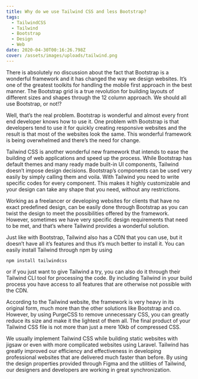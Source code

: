 ```yaml
---
title: Why do we use Tailwind CSS and less Bootstrap?
tags:
  - TailwindCSS
  - Tailwind
  - Bootstrap
  - Design
  - Web
date: 2020-04-30T00:16:26.798Z
cover: /assets/images/uploads/tailwind.png
---
```

There is absolutely no discussion about the fact that Bootstrap is a wonderful framework and it has changed the way we design websites. It’s one of the greatest toolkits for handling the mobile first approach in the best manner. The Bootstrap grid is a true revolution for building layouts of different sizes and shapes through the 12 column approach. We should all use Bootstrap, or not!?

Well, that’s the real problem. Bootstrap is wonderful and almost every front end developer knows how to use it. One problem with Bootstrap is that developers tend to use it for quickly creating responsive websites and the result is that most of the websites look the same. This wonderful framework is being overwhelmed and there’s the need for change.

Tailwind CSS is another wonderful new framework that intends to ease the building of web applications and speed up the process. While Bootstrap has default themes and many ready made built-in UI components, Tailwind doesn’t impose design decisions. Bootstrap’s components can be used very easily by simply calling them and voila. With Tailwind you need to write specific codes for every component. This makes it highly customizable and your design can take any shape that you need, without any restrictions.

Working as a freelancer or developing websites for clients that have no exact predefined design, can be easily done through Bootstrap as you can twist the design to meet the possibilities offered by the framework. However, sometimes we have very specific design requirements that need to be met, and that’s where Tailwind provides a wonderful solution.

Just like with Bootstrap, Tailwind also has a CDN that you can use, but it doesn’t have all it’s features and thus it’s much better to install it. You can easily install Tailwind through npm by using

`npm install tailwindcss`

or if you just want to give Tailwind a try, you can also do it through their Tailwind CLI tool for processing the code. By including Tailwind in your build process you have access to all features that are otherwise not possible with the CDN.

According to the Tailwind website, the framework is very heavy in its original form, much more than the other solutions like Bootstrap and co. However, by using PurgeCSS to remove unnecessary CSS, you can greatly reduce its size and make it the lightest of them all. The final product of your Tailwind CSS file is not more than just a mere 10kb of compressed CSS.

We usually implement Tailwind CSS while building static websites with jigsaw or even with more complicated websites using Laravel. Tailwind has greatly improved our efficiency and effectiveness in developing professional websites that are delivered much faster than before. By using the design properties provided through Figma and the utilities of Tailwind, our designers and developers are working in great synchronization.